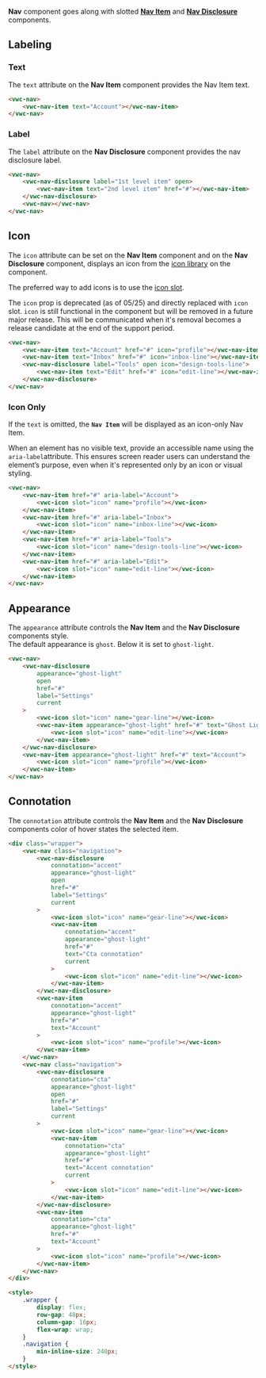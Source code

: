 **Nav** component goes along with slotted **[Nav Item](/components/navigation/code/#nav-item)** and **[Nav Disclosure](/components/navigation/code/#nav-disclosure)** components.

## Labeling

### Text

The `text` attribute on the **Nav Item** component provides the Nav Item text.

```html preview
<vwc-nav>
	<vwc-nav-item text="Account"></vwc-nav-item>
</vwc-nav>
```

### Label

The `label` attribute on the **Nav Disclosure** component provides the nav disclosure label.

```html preview 120px
<vwc-nav>
	<vwc-nav-disclosure label="1st level item" open>
		<vwc-nav-item text="2nd level item" href="#"></vwc-nav-item>
	</vwc-nav-disclosure>
	<vwc-nav></vwc-nav>
</vwc-nav>
```

## Icon

The `icon` attribute can be set on the **Nav Item** component and on the **Nav Disclosure** component, displays an icon from the [icon library](/icons/icons-gallery/) on the component.

The preferred way to add icons is to use the [icon slot](/components/navigation/code/#icon-slot).

<vwc-note connotation="warning" headline="Deprecated Prop: icon">
	<vwc-icon slot="icon" name="warning-line" label="Warning:"></vwc-icon>

The `icon` prop is deprecated (as of 05/25) and directly replaced with `icon` slot. `icon` is still functional in the component but will be removed in a future major release. This will be communicated when it's removal becomes a release candidate at the end of the support period.

</vwc-note>

```html preview 250px
<vwc-nav>
	<vwc-nav-item text="Account" href="#" icon="profile"></vwc-nav-item>
	<vwc-nav-item text="Inbox" href="#" icon="inbox-line"></vwc-nav-item>
	<vwc-nav-disclosure label="Tools" open icon="design-tools-line">
		<vwc-nav-item text="Edit" href="#" icon="edit-line"></vwc-nav-item>
	</vwc-nav-disclosure>
</vwc-nav>
```

### Icon Only

If the `text` is omitted, the **`Nav Item`** will be displayed as an icon-only Nav Item.

<vwc-note connotation="information" headline="Accessibility Tip">
<vwc-icon slot="icon" name="accessibility-line"></vwc-icon>

When an element has no visible text, provide an accessible name using the <nobr><code>aria-label</code></nobr>attribute. This ensures screen reader users can understand the element’s purpose, even when it's represented only by an icon or visual styling.

</vwc-note>

```html preview 250px
<vwc-nav>
	<vwc-nav-item href="#" aria-label="Account">
		<vwc-icon slot="icon" name="profile"></vwc-icon>
	</vwc-nav-item>
	<vwc-nav-item href="#" aria-label="Inbox">
		<vwc-icon slot="icon" name="inbox-line"></vwc-icon>
	</vwc-nav-item>
	<vwc-nav-item href="#" aria-label="Tools">
		<vwc-icon slot="icon" name="design-tools-line"></vwc-icon>
	</vwc-nav-item>
	<vwc-nav-item href="#" aria-label="Edit">
		<vwc-icon slot="icon" name="edit-line"></vwc-icon>
	</vwc-nav-item>
</vwc-nav>
```

## Appearance

The `appearance` attribute controls the **Nav Item** and the **Nav Disclosure** components style.  
The default appearance is `ghost`. Below it is set to `ghost-light`.

```html preview
<vwc-nav>
	<vwc-nav-disclosure
		appearance="ghost-light"
		open
		href="#"
		label="Settings"
		current
	>
		<vwc-icon slot="icon" name="gear-line"></vwc-icon>
		<vwc-nav-item appearance="ghost-light" href="#" text="Ghost Light" current>
			<vwc-icon slot="icon" name="edit-line"></vwc-icon>
		</vwc-nav-item>
	</vwc-nav-disclosure>
	<vwc-nav-item appearance="ghost-light" href="#" text="Account">
		<vwc-icon slot="icon" name="profile"></vwc-icon>
	</vwc-nav-item>
</vwc-nav>
```

## Connotation

The `connotation` attribute controls the **Nav Item** and the **Nav Disclosure** components color of hover states the selected item.

```html preview
<div class="wrapper">
	<vwc-nav class="navigation">
		<vwc-nav-disclosure
			connotation="accent"
			appearance="ghost-light"
			open
			href="#"
			label="Settings"
			current
		>
			<vwc-icon slot="icon" name="gear-line"></vwc-icon>
			<vwc-nav-item
				connotation="accent"
				appearance="ghost-light"
				href="#"
				text="Cta connotation"
				current
			>
				<vwc-icon slot="icon" name="edit-line"></vwc-icon>
			</vwc-nav-item>
		</vwc-nav-disclosure>
		<vwc-nav-item
			connotation="accent"
			appearance="ghost-light"
			href="#"
			text="Account"
		>
			<vwc-icon slot="icon" name="profile"></vwc-icon>
		</vwc-nav-item>
	</vwc-nav>
	<vwc-nav class="navigation">
		<vwc-nav-disclosure
			connotation="cta"
			appearance="ghost-light"
			open
			href="#"
			label="Settings"
			current
		>
			<vwc-icon slot="icon" name="gear-line"></vwc-icon>
			<vwc-nav-item
				connotation="cta"
				appearance="ghost-light"
				href="#"
				text="Accent connotation"
				current
			>
				<vwc-icon slot="icon" name="edit-line"></vwc-icon>
			</vwc-nav-item>
		</vwc-nav-disclosure>
		<vwc-nav-item
			connotation="cta"
			appearance="ghost-light"
			href="#"
			text="Account"
		>
			<vwc-icon slot="icon" name="profile"></vwc-icon>
		</vwc-nav-item>
	</vwc-nav>
</div>

<style>
	.wrapper {
		display: flex;
		row-gap: 48px;
		column-gap: 16px;
		flex-wrap: wrap;
	}
	.navigation {
		min-inline-size: 240px;
	}
</style>
```
